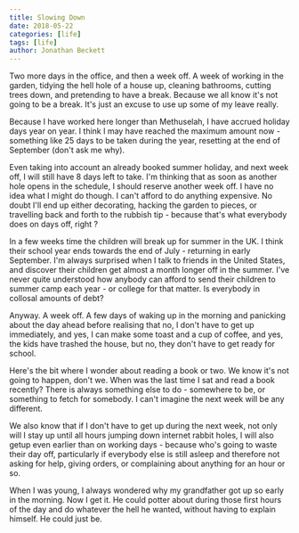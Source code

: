 ```yaml
---
title: Slowing Down
date: 2018-05-22
categories: [life]
tags: [life]
author: Jonathan Beckett
---
```


Two more days in the office, and then a week off. A week of working in the garden, tidying the hell hole of a house up, cleaning bathrooms, cutting trees down, and pretending to have a break. Because we all know it's not going to be a break. It's just an excuse to use up some of my leave really.

Because I have worked here longer than Methuselah, I have accrued holiday days year on year. I think I may have reached the maximum amount now - something like 25 days to be taken during the year, resetting at the end of September (don't ask me why).

Even taking into account an already booked summer holiday, and next week off, I will still have 8 days left to take. I'm thinking that as soon as another hole opens in the schedule, I should reserve another week off. I have no idea what I might do though. I can't afford to do anything expensive. No doubt I'll end up either decorating, hacking the garden to pieces, or travelling back and forth to the rubbish tip - because that's what everybody does on days off, right ?

In a few weeks time the children will break up for summer in the UK. I think their school year ends towards the end of July - returning in early September. I'm always surprised when I talk to friends in the United States, and discover their children get almost a month longer off in the summer. I've never quite understood how anybody can afford to send their children to summer camp each year - or college for that matter. Is everybody in collosal amounts of debt?

Anyway. A week off. A few days of waking up in the morning and panicking about the day ahead before realising that no, I don't have to get up immediately, and yes, I can make some toast and a cup of coffee, and yes, the kids have trashed the house, but no, they don't have to get ready for school.

Here's the bit where I wonder about reading a book or two. We know it's not going to happen, don't we. When was the last time I sat and read a book recently? There is always something else to do - somewhere to be, or something to fetch for somebody. I can't imagine the next week will be any different.

We also know that if I don't have to get up during the next week, not only will I stay up until all hours jumping down internet rabbit holes, I will also getup even earlier than on working days - because who's going to waste their day off, particularly if everybody else is still asleep and therefore not asking for help, giving orders, or complaining about anything for an hour or so.

When I was young, I always wondered why my grandfather got up so early in the morning. Now I get it. He could potter about during those first hours of the day and do whatever the hell he wanted, without having to explain himself. He could just be.